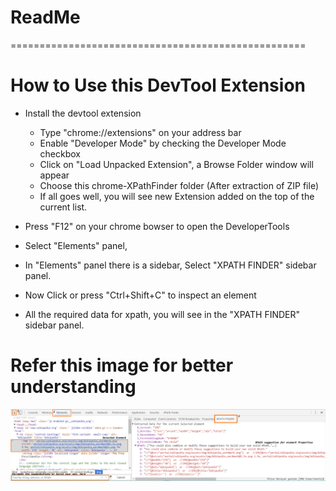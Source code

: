 # ReadMe
===================================================

# How to Use this DevTool Extension
- Install the devtool extension
    - Type "chrome://extensions" on your address bar
    - Enable "Developer Mode" by checking the Developer Mode checkbox
    - Click on "Load Unpacked Extension", a Browse Folder window will appear
    - Choose this chrome-XPathFinder folder (After extraction of ZIP file)
    - If all goes well, you will see new Extension added on the top of the current list.
    
- Press "F12" on your chrome bowser to open the DeveloperTools
- Select "Elements" panel,
- In "Elements" panel there is a sidebar, Select "XPATH FINDER" sidebar panel.
- Now Click or press "Ctrl+Shift+C" to inspect an element
- All the required data for xpath, you will see in the "XPATH FINDER" sidebar panel.


# Refer this image for better understanding
![Image for devtool extension understanding](Core_01.png "devtool extension")
